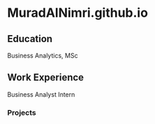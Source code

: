 # MuradAlNimri.github.io

## Education
Business Analytics, MSc

## Work Experience
Business Analyst Intern

### Projects

